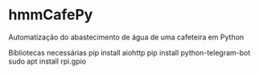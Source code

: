 # hmmCafePy
Automatização do abastecimento de água de uma cafeteira em Python

Bibliotecas necessárias
pip install aiohttp
pip install python-telegram-bot
sudo apt install rpi.gpio
